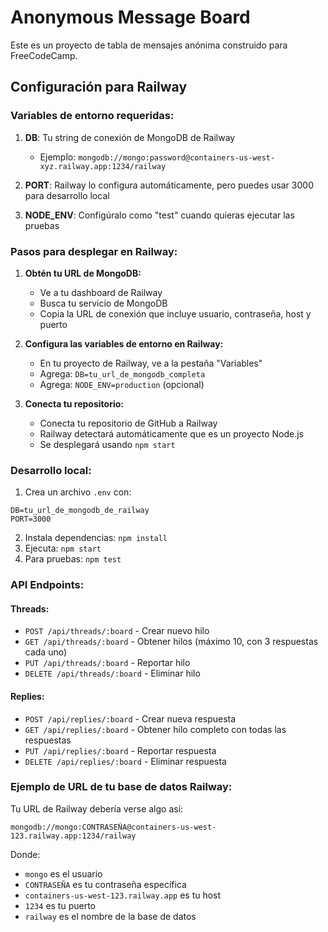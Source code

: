 # Anonymous Message Board

Este es un proyecto de tabla de mensajes anónima construido para FreeCodeCamp.

## Configuración para Railway

### Variables de entorno requeridas:

1. **DB**: Tu string de conexión de MongoDB de Railway
   - Ejemplo: `mongodb://mongo:password@containers-us-west-xyz.railway.app:1234/railway`

2. **PORT**: Railway lo configura automáticamente, pero puedes usar 3000 para desarrollo local

3. **NODE_ENV**: Configúralo como "test" cuando quieras ejecutar las pruebas

### Pasos para desplegar en Railway:

1. **Obtén tu URL de MongoDB:**
   - Ve a tu dashboard de Railway
   - Busca tu servicio de MongoDB
   - Copia la URL de conexión que incluye usuario, contraseña, host y puerto

2. **Configura las variables de entorno en Railway:**
   - En tu proyecto de Railway, ve a la pestaña "Variables"
   - Agrega: `DB=tu_url_de_mongodb_completa`
   - Agrega: `NODE_ENV=production` (opcional)

3. **Conecta tu repositorio:**
   - Conecta tu repositorio de GitHub a Railway
   - Railway detectará automáticamente que es un proyecto Node.js
   - Se desplegará usando `npm start`

### Desarrollo local:

1. Crea un archivo `.env` con:
```
DB=tu_url_de_mongodb_de_railway
PORT=3000
```

2. Instala dependencias: `npm install`
3. Ejecuta: `npm start`
4. Para pruebas: `npm test`

### API Endpoints:

#### Threads:
- `POST /api/threads/:board` - Crear nuevo hilo
- `GET /api/threads/:board` - Obtener hilos (máximo 10, con 3 respuestas cada uno)
- `PUT /api/threads/:board` - Reportar hilo
- `DELETE /api/threads/:board` - Eliminar hilo

#### Replies:
- `POST /api/replies/:board` - Crear nueva respuesta
- `GET /api/replies/:board` - Obtener hilo completo con todas las respuestas
- `PUT /api/replies/:board` - Reportar respuesta
- `DELETE /api/replies/:board` - Eliminar respuesta

### Ejemplo de URL de tu base de datos Railway:

Tu URL de Railway debería verse algo así:
```
mongodb://mongo:CONTRASEÑA@containers-us-west-123.railway.app:1234/railway
```

Donde:
- `mongo` es el usuario
- `CONTRASEÑA` es tu contraseña específica
- `containers-us-west-123.railway.app` es tu host
- `1234` es tu puerto
- `railway` es el nombre de la base de datos

